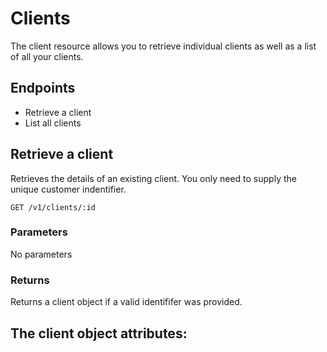 
# Clients
The client resource allows you to retrieve individual clients as well as a list of all your clients.

## Endpoints
* Retrieve a client
* List all clients

## Retrieve a client
Retrieves the details of an existing client. You only need to supply the unique customer indentifier.

`GET /v1/clients/:id`

### Parameters
No parameters

### Returns
Returns a client object if a valid identififer was provided. 

## The client object attributes:

